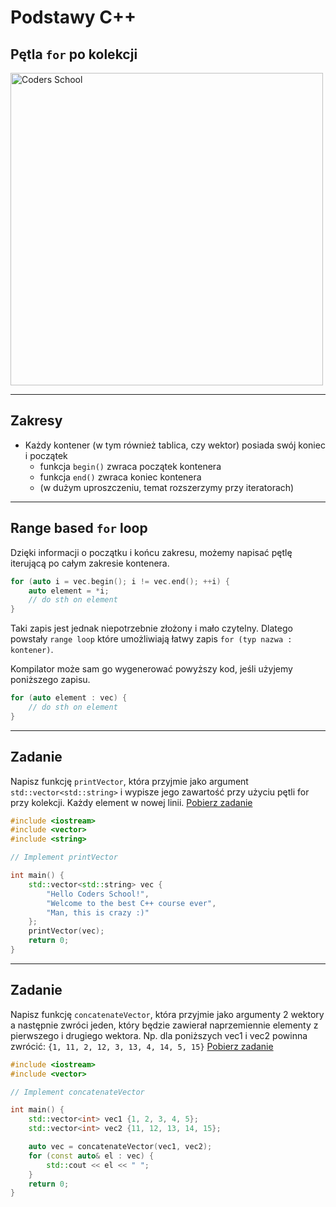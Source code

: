 <!-- .slide: data-background="#111111" -->

# Podstawy C++

## Pętla `for` po kolekcji

<a href="https://coders.school">
    <img width="500" data-src="../coders_school_logo.png" alt="Coders School" class="plain">
</a>

___

## Zakresy

* <!-- .element: class="fragment fade-in" --> Każdy kontener (w tym również tablica, czy wektor) posiada swój koniec i początek
  * funkcja `begin()` zwraca początek kontenera
  * funkcja `end()` zwraca koniec kontenera
  * (w dużym uproszczeniu, temat rozszerzymy przy iteratorach)

___

## Range based `for` loop

Dzięki informacji o początku i końcu zakresu, możemy napisać pętlę iterującą po całym zakresie kontenera.
<!-- .element: class="fragment fade-in" -->

```cpp
for (auto i = vec.begin(); i != vec.end(); ++i) {
    auto element = *i;
    // do sth on element
}
```
<!-- .element: class="fragment fade-in" -->

Taki zapis jest jednak niepotrzebnie złożony i mało czytelny. <!-- .element: class="fragment fade-in" -->
Dlatego powstały `range loop` które umożliwiają łatwy zapis `for (typ nazwa : kontener)`.
<!-- .element: class="fragment fade-in" -->
Kompilator może sam go wygenerować powyższy kod, jeśli użyjemy poniższego zapisu. <!-- .element: class="fragment fade-in" -->

```cpp
for (auto element : vec) {
    // do sth on element
}
```
<!-- .element: class="fragment fade-in" -->

___

## Zadanie

Napisz funkcję `printVector`, która przyjmie jako argument `std::vector<std::string>` i wypisze jego zawartość przy użyciu pętli for przy kolekcji.
Każdy element w nowej linii.
[Pobierz zadanie][task1]

```cpp
#include <iostream>
#include <vector>
#include <string>

// Implement printVector

int main() {
    std::vector<std::string> vec {
        "Hello Coders School!",
        "Welcome to the best C++ course ever",
        "Man, this is crazy :)"
    };
    printVector(vec);
    return 0;
}
```

[task1]: https://github.com/coders-school/cpp-fundamentals/tree/master/module2/task1.cpp

___

## Zadanie

Napisz funkcję `concatenateVector`, która przyjmie jako argumenty 2 wektory a następnie zwróci jeden, który będzie zawierał naprzemiennie elementy z pierwszego i drugiego wektora.
Np. dla poniższych vec1 i vec2 powinna zwrócić: `{1, 11, 2, 12, 3, 13, 4, 14, 5, 15}`
[Pobierz zadanie][task2]

```cpp
#include <iostream>
#include <vector>

// Implement concatenateVector

int main() {
    std::vector<int> vec1 {1, 2, 3, 4, 5};
    std::vector<int> vec2 {11, 12, 13, 14, 15};

    auto vec = concatenateVector(vec1, vec2);
    for (const auto& el : vec) {
        std::cout << el << " ";
    }
    return 0;
}
```

[task2]: https://github.com/coders-school/cpp-fundamentals/tree/master/module2/task2.cpp
